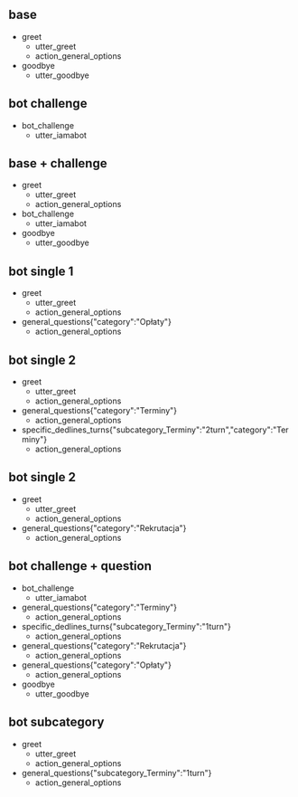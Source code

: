 ## base
* greet
  - utter_greet
  - action_general_options
* goodbye
  - utter_goodbye

## bot challenge
* bot_challenge
  - utter_iamabot

## base + challenge
* greet
  - utter_greet
  - action_general_options
* bot_challenge
  - utter_iamabot
* goodbye
  - utter_goodbye

## bot single 1
* greet
  - utter_greet
  - action_general_options
* general_questions{"category":"Opłaty"}
  - action_general_options

## bot single 2
* greet
  - utter_greet
  - action_general_options
* general_questions{"category":"Terminy"}
  - action_general_options
* specific_dedlines_turns{"subcategory_Terminy":"2turn","category":"Terminy"}
  - action_general_options

## bot single 2
* greet
  - utter_greet
  - action_general_options
* general_questions{"category":"Rekrutacja"}
  - action_general_options

## bot challenge + question
* bot_challenge
  - utter_iamabot
* general_questions{"category":"Terminy"}
  - action_general_options
* specific_dedlines_turns{"subcategory_Terminy":"1turn"}
  - action_general_options
* general_questions{"category":"Rekrutacja"}
  - action_general_options
* general_questions{"category":"Opłaty"}
  - action_general_options
* goodbye
  - utter_goodbye

## bot subcategory
* greet
  - utter_greet
  - action_general_options
* general_questions{"subcategory_Terminy":"1turn"}
  - action_general_options